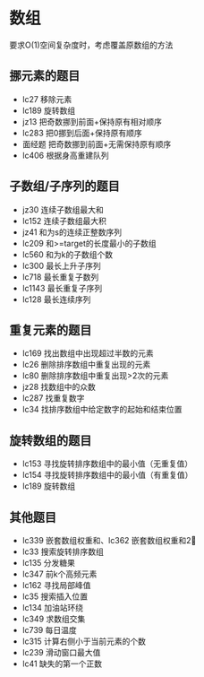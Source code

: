 # 数组

要求O(1)空间复杂度时，考虑覆盖原数组的方法

## 挪元素的题目

- lc27 移除元素
- lc189 旋转数组
- jz13 把奇数挪到前面+保持原有相对顺序
- lc283 把0挪到后面+保持原有顺序
- 面经题 把奇数挪到前面+无需保持原有顺序
- lc406 根据身高重建队列

## 子数组/子序列的题目

- jz30 连续子数组最大和
- lc152 连续子数组最大积
- jz41 和为s的连续正整数序列
- lc209 和>=target的长度最小的子数组
- lc560 和为k的子数组个数
- lc300 最长上升子序列
- lc718 最长重复子数列
- lc1143 最长重复子序列
- lc128 最长连续序列

## 重复元素的题目

- lc169 找出数组中出现超过半数的元素
- lc26 删除排序数组中重复出现的元素
- lc80 删除排序数组中重复出现>2次的元素
- jz28 找数组中的众数
- lc287 找重复数字
- lc34 找排序数组中给定数字的起始和结束位置

## 旋转数组的题目

- lc153 寻找旋转排序数组中的最小值（无重复值）
- lc154 寻找旋转排序数组中的最小值（有重复值）
- lc189 旋转数组

## 其他题目

- lc339 嵌套数组权重和、lc362 嵌套数组权重和2⃣️
- lc33 搜索旋转排序数组
- lc135 分发糖果
- lc347 前k个高频元素
- lc162 寻找局部峰值
- lc35 搜索插入位置
- lc134 加油站环绕
- lc349 求数组交集
- lc739 每日温度
- lc315 计算右侧小于当前元素的个数
- lc239 滑动窗口最大值
- lc41 缺失的第一个正数